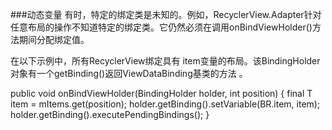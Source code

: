 ###动态变量
有时，特定的绑定类是未知的。例如，RecyclerView.Adapter针对任意布局的操作不知道特定的绑定类。它仍然必须在调用onBindViewHolder()方法期间分配绑定值。

在以下示例中，所有RecyclerView绑定具有 item变量的布局。该BindingHolder对象有一个getBinding()返回ViewDataBinding基类的方法 。

public void onBindViewHolder(BindingHolder holder, int position) {
  final T item = mItems.get(position);
  holder.getBinding().setVariable(BR.item, item);
  holder.getBinding().executePendingBindings();
}

